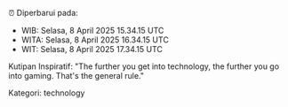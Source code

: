 ⏰ Diperbarui pada:
- WIB: Selasa, 8 April 2025 15.34.15 UTC
- WITA: Selasa, 8 April 2025 16.34.15 UTC
- WIT: Selasa, 8 April 2025 17.34.15 UTC

Kutipan Inspiratif:
"The further you get into technology, the further you go into gaming. That's the general rule."


Kategori: technology


